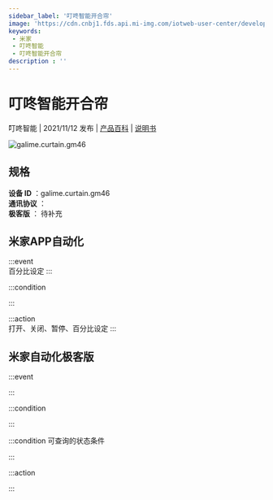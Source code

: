 ```yaml
---
sidebar_label: '叮咚智能开合帘'
image: 'https://cdn.cnbj1.fds.api.mi-img.com/iotweb-user-center/developer_16790694208628kfw2UZG.png?GalaxyAccessKeyId=AKVGLQWBOVIRQ3XLEW&Expires=9223372036854775807&Signature=s0Y9U9XJnI0trDocdDBct0JjOrs='
keywords: 
 - 米家
 - 叮咚智能
 - 叮咚智能开合帘
description : ''
---
```

# 叮咚智能开合帘

叮咚智能 | 2021/11/12 发布 | [产品百科](https://home.mi.com/webapp/content/baike/product/index.html?model=galime.curtain.gm46/) | [说明书](https://home.mi.com/views/introduction.html?model=galime.curtain.gm46&region=cn)

![galime.curtain.gm46](https://cdn.cnbj1.fds.api.mi-img.com/iotweb-user-center/developer_16790694208628kfw2UZG.png?GalaxyAccessKeyId=AKVGLQWBOVIRQ3XLEW&Expires=9223372036854775807&Signature=s0Y9U9XJnI0trDocdDBct0JjOrs=)

## 规格  
> 
**设备 ID** ：galime.curtain.gm46  
**通讯协议** ：  
**极客版**  ： 待补充 


## 米家APP自动化  

:::event  
百分比设定
:::

:::condition  

:::

:::action   
打开、关闭、暂停、百分比设定
:::

## 米家自动化极客版  

:::event  

:::

:::condition  

:::

:::condition 可查询的状态条件  

:::

:::action  

:::

        
